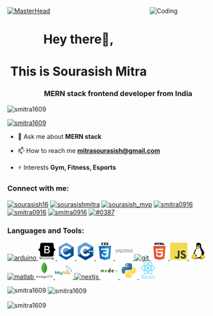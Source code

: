 [![MasterHead](https://user-images.githubusercontent.com/89326604/218838234-e78017b1-d655-499c-9936-4274d7232b38.png)]()
<img align="right" alt="Coding" width="180" height="180" src="https://user-images.githubusercontent.com/89326604/218840827-2f4bd93f-ff54-4f68-9535-cc254c557fe4.gif">
<h1 align="center">Hey there👋,</h1>
<h1 align="center">This is Sourasish Mitra</h1>
<h3 align="center">MERN stack frontend developer from India</h3>

<p align="left"> <img src="https://komarev.com/ghpvc/?username=smitra1609&label=Profile%20views&color=0e75b6&style=flat" alt="smitra1609" /> </p>

<p align="left"> <a href="https://github.com/ryo-ma/github-profile-trophy"><img src="https://github-profile-trophy.vercel.app/?username=smitra1609" alt="smitra1609" /></a> </p>

- 💬 Ask me about **MERN stack**

- 📫 How to reach me **mitrasourasish@gmail.com**

- ⚡ Interests **Gym, Fitness, Esports**

<h3 align="left">Connect with me:</h3>
<p align="left">
<a href="https://twitter.com/sourasish16" target="blank"><img align="center" src="https://raw.githubusercontent.com/rahuldkjain/github-profile-readme-generator/master/src/images/icons/Social/twitter.svg" alt="sourasish16" height="30" width="40" /></a>
<a href="https://linkedin.com/in/sourasishmitra" target="blank"><img align="center" src="https://raw.githubusercontent.com/rahuldkjain/github-profile-readme-generator/master/src/images/icons/Social/linked-in-alt.svg" alt="sourasishmitra" height="30" width="40" /></a>
<a href="https://instagram.com/sourasish_mvp" target="blank"><img align="center" src="https://raw.githubusercontent.com/rahuldkjain/github-profile-readme-generator/master/src/images/icons/Social/instagram.svg" alt="sourasish_mvp" height="30" width="40" /></a>
<a href="https://www.codechef.com/users/smitra0916" target="blank"><img align="center" src="https://cdn.jsdelivr.net/npm/simple-icons@3.1.0/icons/codechef.svg" alt="smitra0916" height="30" width="40" /></a>
<a href="https://codeforces.com/profile/smitra0916" target="blank"><img align="center" src="https://raw.githubusercontent.com/rahuldkjain/github-profile-readme-generator/master/src/images/icons/Social/codeforces.svg" alt="smitra0916" height="30" width="40" /></a>
<a href="https://www.leetcode.com/smitra0916" target="blank"><img align="center" src="https://raw.githubusercontent.com/rahuldkjain/github-profile-readme-generator/master/src/images/icons/Social/leet-code.svg" alt="smitra0916" height="30" width="40" /></a>
<a href="https://discord.gg/#0387" target="blank"><img align="center" src="https://raw.githubusercontent.com/rahuldkjain/github-profile-readme-generator/master/src/images/icons/Social/discord.svg" alt="#0387" height="30" width="40" /></a>
</p>

<h3 align="left">Languages and Tools:</h3>
<p align="left"> <a href="https://www.arduino.cc/" target="_blank" rel="noreferrer"> <img src="https://cdn.worldvectorlogo.com/logos/arduino-1.svg" alt="arduino" width="40" height="40"/> </a> <a href="https://getbootstrap.com" target="_blank" rel="noreferrer"> <img src="https://raw.githubusercontent.com/devicons/devicon/master/icons/bootstrap/bootstrap-plain-wordmark.svg" alt="bootstrap" width="40" height="40"/> </a> <a href="https://www.cprogramming.com/" target="_blank" rel="noreferrer"> <img src="https://raw.githubusercontent.com/devicons/devicon/master/icons/c/c-original.svg" alt="c" width="40" height="40"/> </a> <a href="https://www.w3schools.com/cpp/" target="_blank" rel="noreferrer"> <img src="https://raw.githubusercontent.com/devicons/devicon/master/icons/cplusplus/cplusplus-original.svg" alt="cplusplus" width="40" height="40"/> </a> <a href="https://www.w3schools.com/css/" target="_blank" rel="noreferrer"> <img src="https://raw.githubusercontent.com/devicons/devicon/master/icons/css3/css3-original-wordmark.svg" alt="css3" width="40" height="40"/> </a> <a href="https://expressjs.com" target="_blank" rel="noreferrer"> <img src="https://raw.githubusercontent.com/devicons/devicon/master/icons/express/express-original-wordmark.svg" alt="express" width="40" height="40"/> </a> <a href="https://git-scm.com/" target="_blank" rel="noreferrer"> <img src="https://www.vectorlogo.zone/logos/git-scm/git-scm-icon.svg" alt="git" width="40" height="40"/> </a> <a href="https://www.w3.org/html/" target="_blank" rel="noreferrer"> <img src="https://raw.githubusercontent.com/devicons/devicon/master/icons/html5/html5-original-wordmark.svg" alt="html5" width="40" height="40"/> </a> <a href="https://developer.mozilla.org/en-US/docs/Web/JavaScript" target="_blank" rel="noreferrer"> <img src="https://raw.githubusercontent.com/devicons/devicon/master/icons/javascript/javascript-original.svg" alt="javascript" width="40" height="40"/> </a> <a href="https://www.linux.org/" target="_blank" rel="noreferrer"> <img src="https://raw.githubusercontent.com/devicons/devicon/master/icons/linux/linux-original.svg" alt="linux" width="40" height="40"/> </a> <a href="https://www.mathworks.com/" target="_blank" rel="noreferrer"> <img src="https://upload.wikimedia.org/wikipedia/commons/2/21/Matlab_Logo.png" alt="matlab" width="40" height="40"/> </a> <a href="https://www.mongodb.com/" target="_blank" rel="noreferrer"> <img src="https://raw.githubusercontent.com/devicons/devicon/master/icons/mongodb/mongodb-original-wordmark.svg" alt="mongodb" width="40" height="40"/> </a> <a href="https://www.mysql.com/" target="_blank" rel="noreferrer"> <img src="https://raw.githubusercontent.com/devicons/devicon/master/icons/mysql/mysql-original-wordmark.svg" alt="mysql" width="40" height="40"/> </a> <a href="https://nextjs.org/" target="_blank" rel="noreferrer"> <img src="https://cdn.worldvectorlogo.com/logos/nextjs-2.svg" alt="nextjs" width="40" height="40"/> </a> <a href="https://nodejs.org" target="_blank" rel="noreferrer"> <img src="https://raw.githubusercontent.com/devicons/devicon/master/icons/nodejs/nodejs-original-wordmark.svg" alt="nodejs" width="40" height="40"/> </a> <a href="https://www.python.org" target="_blank" rel="noreferrer"> <img src="https://raw.githubusercontent.com/devicons/devicon/master/icons/python/python-original.svg" alt="python" width="40" height="40"/> </a> <a href="https://reactjs.org/" target="_blank" rel="noreferrer"> <img src="https://raw.githubusercontent.com/devicons/devicon/master/icons/react/react-original-wordmark.svg" alt="react" width="40" height="40"/> </a> </p>

<p><img align="left" src="https://github-readme-stats.vercel.app/api/top-langs?username=smitra1609&show_icons=true&locale=en&layout=compact" alt="smitra1609" /></p>

<p>&nbsp;<img align="center" src="https://github-readme-stats.vercel.app/api?username=smitra1609&show_icons=true&locale=en" alt="smitra1609" /></p>

<p><img align="center" src="https://github-readme-streak-stats.herokuapp.com/?user=smitra1609&" alt="smitra1609" /></p>

